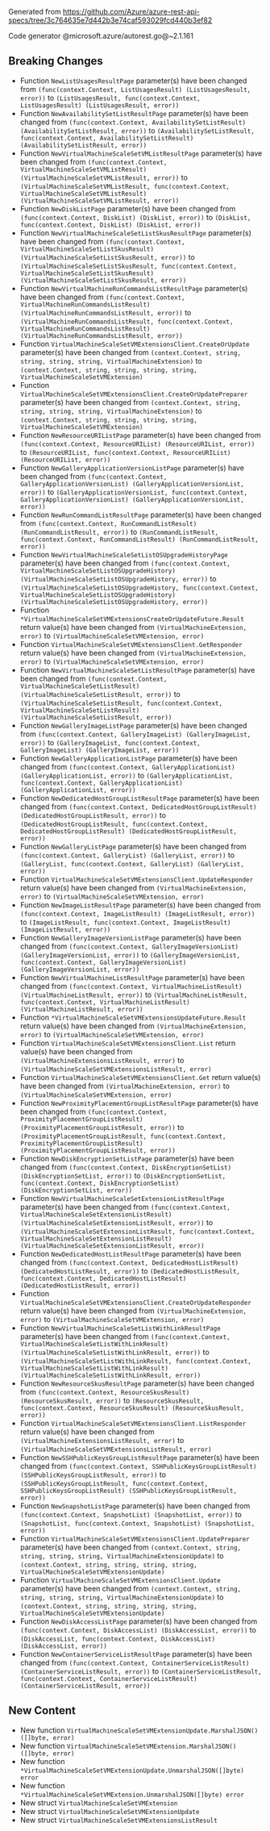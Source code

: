Generated from https://github.com/Azure/azure-rest-api-specs/tree/3c764635e7d442b3e74caf593029fcd440b3ef82

Code generator @microsoft.azure/autorest.go@~2.1.161

## Breaking Changes

- Function `NewListUsagesResultPage` parameter(s) have been changed from `(func(context.Context, ListUsagesResult) (ListUsagesResult, error))` to `(ListUsagesResult, func(context.Context, ListUsagesResult) (ListUsagesResult, error))`
- Function `NewAvailabilitySetListResultPage` parameter(s) have been changed from `(func(context.Context, AvailabilitySetListResult) (AvailabilitySetListResult, error))` to `(AvailabilitySetListResult, func(context.Context, AvailabilitySetListResult) (AvailabilitySetListResult, error))`
- Function `NewVirtualMachineScaleSetVMListResultPage` parameter(s) have been changed from `(func(context.Context, VirtualMachineScaleSetVMListResult) (VirtualMachineScaleSetVMListResult, error))` to `(VirtualMachineScaleSetVMListResult, func(context.Context, VirtualMachineScaleSetVMListResult) (VirtualMachineScaleSetVMListResult, error))`
- Function `NewDiskListPage` parameter(s) have been changed from `(func(context.Context, DiskList) (DiskList, error))` to `(DiskList, func(context.Context, DiskList) (DiskList, error))`
- Function `NewVirtualMachineScaleSetListSkusResultPage` parameter(s) have been changed from `(func(context.Context, VirtualMachineScaleSetListSkusResult) (VirtualMachineScaleSetListSkusResult, error))` to `(VirtualMachineScaleSetListSkusResult, func(context.Context, VirtualMachineScaleSetListSkusResult) (VirtualMachineScaleSetListSkusResult, error))`
- Function `NewVirtualMachineRunCommandsListResultPage` parameter(s) have been changed from `(func(context.Context, VirtualMachineRunCommandsListResult) (VirtualMachineRunCommandsListResult, error))` to `(VirtualMachineRunCommandsListResult, func(context.Context, VirtualMachineRunCommandsListResult) (VirtualMachineRunCommandsListResult, error))`
- Function `VirtualMachineScaleSetVMExtensionsClient.CreateOrUpdate` parameter(s) have been changed from `(context.Context, string, string, string, string, VirtualMachineExtension)` to `(context.Context, string, string, string, string, VirtualMachineScaleSetVMExtension)`
- Function `VirtualMachineScaleSetVMExtensionsClient.CreateOrUpdatePreparer` parameter(s) have been changed from `(context.Context, string, string, string, string, VirtualMachineExtension)` to `(context.Context, string, string, string, string, VirtualMachineScaleSetVMExtension)`
- Function `NewResourceURIListPage` parameter(s) have been changed from `(func(context.Context, ResourceURIList) (ResourceURIList, error))` to `(ResourceURIList, func(context.Context, ResourceURIList) (ResourceURIList, error))`
- Function `NewGalleryApplicationVersionListPage` parameter(s) have been changed from `(func(context.Context, GalleryApplicationVersionList) (GalleryApplicationVersionList, error))` to `(GalleryApplicationVersionList, func(context.Context, GalleryApplicationVersionList) (GalleryApplicationVersionList, error))`
- Function `NewRunCommandListResultPage` parameter(s) have been changed from `(func(context.Context, RunCommandListResult) (RunCommandListResult, error))` to `(RunCommandListResult, func(context.Context, RunCommandListResult) (RunCommandListResult, error))`
- Function `NewVirtualMachineScaleSetListOSUpgradeHistoryPage` parameter(s) have been changed from `(func(context.Context, VirtualMachineScaleSetListOSUpgradeHistory) (VirtualMachineScaleSetListOSUpgradeHistory, error))` to `(VirtualMachineScaleSetListOSUpgradeHistory, func(context.Context, VirtualMachineScaleSetListOSUpgradeHistory) (VirtualMachineScaleSetListOSUpgradeHistory, error))`
- Function `*VirtualMachineScaleSetVMExtensionsCreateOrUpdateFuture.Result` return value(s) have been changed from `(VirtualMachineExtension, error)` to `(VirtualMachineScaleSetVMExtension, error)`
- Function `VirtualMachineScaleSetVMExtensionsClient.GetResponder` return value(s) have been changed from `(VirtualMachineExtension, error)` to `(VirtualMachineScaleSetVMExtension, error)`
- Function `NewVirtualMachineScaleSetListResultPage` parameter(s) have been changed from `(func(context.Context, VirtualMachineScaleSetListResult) (VirtualMachineScaleSetListResult, error))` to `(VirtualMachineScaleSetListResult, func(context.Context, VirtualMachineScaleSetListResult) (VirtualMachineScaleSetListResult, error))`
- Function `NewGalleryImageListPage` parameter(s) have been changed from `(func(context.Context, GalleryImageList) (GalleryImageList, error))` to `(GalleryImageList, func(context.Context, GalleryImageList) (GalleryImageList, error))`
- Function `NewGalleryApplicationListPage` parameter(s) have been changed from `(func(context.Context, GalleryApplicationList) (GalleryApplicationList, error))` to `(GalleryApplicationList, func(context.Context, GalleryApplicationList) (GalleryApplicationList, error))`
- Function `NewDedicatedHostGroupListResultPage` parameter(s) have been changed from `(func(context.Context, DedicatedHostGroupListResult) (DedicatedHostGroupListResult, error))` to `(DedicatedHostGroupListResult, func(context.Context, DedicatedHostGroupListResult) (DedicatedHostGroupListResult, error))`
- Function `NewGalleryListPage` parameter(s) have been changed from `(func(context.Context, GalleryList) (GalleryList, error))` to `(GalleryList, func(context.Context, GalleryList) (GalleryList, error))`
- Function `VirtualMachineScaleSetVMExtensionsClient.UpdateResponder` return value(s) have been changed from `(VirtualMachineExtension, error)` to `(VirtualMachineScaleSetVMExtension, error)`
- Function `NewImageListResultPage` parameter(s) have been changed from `(func(context.Context, ImageListResult) (ImageListResult, error))` to `(ImageListResult, func(context.Context, ImageListResult) (ImageListResult, error))`
- Function `NewGalleryImageVersionListPage` parameter(s) have been changed from `(func(context.Context, GalleryImageVersionList) (GalleryImageVersionList, error))` to `(GalleryImageVersionList, func(context.Context, GalleryImageVersionList) (GalleryImageVersionList, error))`
- Function `NewVirtualMachineListResultPage` parameter(s) have been changed from `(func(context.Context, VirtualMachineListResult) (VirtualMachineListResult, error))` to `(VirtualMachineListResult, func(context.Context, VirtualMachineListResult) (VirtualMachineListResult, error))`
- Function `*VirtualMachineScaleSetVMExtensionsUpdateFuture.Result` return value(s) have been changed from `(VirtualMachineExtension, error)` to `(VirtualMachineScaleSetVMExtension, error)`
- Function `VirtualMachineScaleSetVMExtensionsClient.List` return value(s) have been changed from `(VirtualMachineExtensionsListResult, error)` to `(VirtualMachineScaleSetVMExtensionsListResult, error)`
- Function `VirtualMachineScaleSetVMExtensionsClient.Get` return value(s) have been changed from `(VirtualMachineExtension, error)` to `(VirtualMachineScaleSetVMExtension, error)`
- Function `NewProximityPlacementGroupListResultPage` parameter(s) have been changed from `(func(context.Context, ProximityPlacementGroupListResult) (ProximityPlacementGroupListResult, error))` to `(ProximityPlacementGroupListResult, func(context.Context, ProximityPlacementGroupListResult) (ProximityPlacementGroupListResult, error))`
- Function `NewDiskEncryptionSetListPage` parameter(s) have been changed from `(func(context.Context, DiskEncryptionSetList) (DiskEncryptionSetList, error))` to `(DiskEncryptionSetList, func(context.Context, DiskEncryptionSetList) (DiskEncryptionSetList, error))`
- Function `NewVirtualMachineScaleSetExtensionListResultPage` parameter(s) have been changed from `(func(context.Context, VirtualMachineScaleSetExtensionListResult) (VirtualMachineScaleSetExtensionListResult, error))` to `(VirtualMachineScaleSetExtensionListResult, func(context.Context, VirtualMachineScaleSetExtensionListResult) (VirtualMachineScaleSetExtensionListResult, error))`
- Function `NewDedicatedHostListResultPage` parameter(s) have been changed from `(func(context.Context, DedicatedHostListResult) (DedicatedHostListResult, error))` to `(DedicatedHostListResult, func(context.Context, DedicatedHostListResult) (DedicatedHostListResult, error))`
- Function `VirtualMachineScaleSetVMExtensionsClient.CreateOrUpdateResponder` return value(s) have been changed from `(VirtualMachineExtension, error)` to `(VirtualMachineScaleSetVMExtension, error)`
- Function `NewVirtualMachineScaleSetListWithLinkResultPage` parameter(s) have been changed from `(func(context.Context, VirtualMachineScaleSetListWithLinkResult) (VirtualMachineScaleSetListWithLinkResult, error))` to `(VirtualMachineScaleSetListWithLinkResult, func(context.Context, VirtualMachineScaleSetListWithLinkResult) (VirtualMachineScaleSetListWithLinkResult, error))`
- Function `NewResourceSkusResultPage` parameter(s) have been changed from `(func(context.Context, ResourceSkusResult) (ResourceSkusResult, error))` to `(ResourceSkusResult, func(context.Context, ResourceSkusResult) (ResourceSkusResult, error))`
- Function `VirtualMachineScaleSetVMExtensionsClient.ListResponder` return value(s) have been changed from `(VirtualMachineExtensionsListResult, error)` to `(VirtualMachineScaleSetVMExtensionsListResult, error)`
- Function `NewSSHPublicKeysGroupListResultPage` parameter(s) have been changed from `(func(context.Context, SSHPublicKeysGroupListResult) (SSHPublicKeysGroupListResult, error))` to `(SSHPublicKeysGroupListResult, func(context.Context, SSHPublicKeysGroupListResult) (SSHPublicKeysGroupListResult, error))`
- Function `NewSnapshotListPage` parameter(s) have been changed from `(func(context.Context, SnapshotList) (SnapshotList, error))` to `(SnapshotList, func(context.Context, SnapshotList) (SnapshotList, error))`
- Function `VirtualMachineScaleSetVMExtensionsClient.UpdatePreparer` parameter(s) have been changed from `(context.Context, string, string, string, string, VirtualMachineExtensionUpdate)` to `(context.Context, string, string, string, string, VirtualMachineScaleSetVMExtensionUpdate)`
- Function `VirtualMachineScaleSetVMExtensionsClient.Update` parameter(s) have been changed from `(context.Context, string, string, string, string, VirtualMachineExtensionUpdate)` to `(context.Context, string, string, string, string, VirtualMachineScaleSetVMExtensionUpdate)`
- Function `NewDiskAccessListPage` parameter(s) have been changed from `(func(context.Context, DiskAccessList) (DiskAccessList, error))` to `(DiskAccessList, func(context.Context, DiskAccessList) (DiskAccessList, error))`
- Function `NewContainerServiceListResultPage` parameter(s) have been changed from `(func(context.Context, ContainerServiceListResult) (ContainerServiceListResult, error))` to `(ContainerServiceListResult, func(context.Context, ContainerServiceListResult) (ContainerServiceListResult, error))`

## New Content

- New function `VirtualMachineScaleSetVMExtensionUpdate.MarshalJSON() ([]byte, error)`
- New function `VirtualMachineScaleSetVMExtension.MarshalJSON() ([]byte, error)`
- New function `*VirtualMachineScaleSetVMExtensionUpdate.UnmarshalJSON([]byte) error`
- New function `*VirtualMachineScaleSetVMExtension.UnmarshalJSON([]byte) error`
- New struct `VirtualMachineScaleSetVMExtension`
- New struct `VirtualMachineScaleSetVMExtensionUpdate`
- New struct `VirtualMachineScaleSetVMExtensionsListResult`
